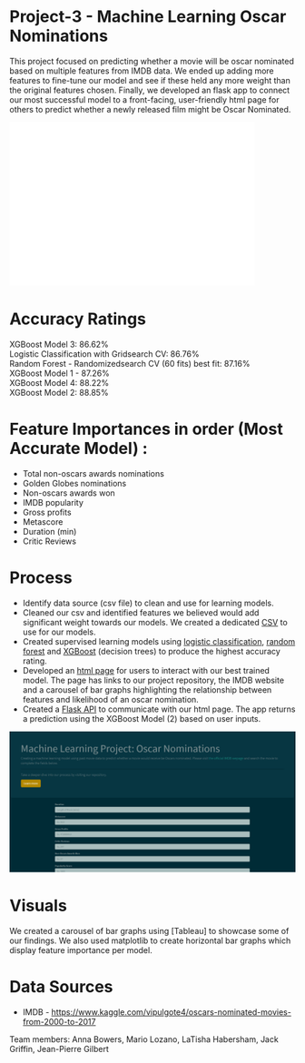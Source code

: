 # Project-3 - Machine Learning Oscar Nominations
This project focused on predicting whether a movie will be oscar nominated based on multiple features from IMDB data. We ended up adding more features to fine-tune our model and see if these held any more weight than the original features chosen. Finally, we developed an flask app to connect our most successful model to a front-facing, user-friendly html page for others to predict whether a newly released film might be Oscar Nominated.   

![Screen Shot 2021-03-30 at 5 29 45 PM](https://github.com/eenabow/oscar_nominations/blob/b5f18564e824b8558795b13f25b057d74796e60b/ML_tests/xgbmodel2_importantfeatures.png)

# Accuracy Ratings
XGBoost Model 3: 86.62%  
Logistic Classification with Gridsearch CV: 86.76%  
Random Forest - Randomizedsearch CV (60 fits) best fit: 87.16%  
XGBoost Model 1 - 87.26%  
XGBoost Model 4: 88.22%  
XGBoost Model 2: 88.85%   


# Feature Importances in order (Most Accurate Model) : 
* Total non-oscars awards nominations       
* Golden Globes nominations   
* Non-oscars awards won           
* IMDB popularity              
* Gross profits                     
* Metascore                
* Duration (min)                 
* Critic Reviews          


# Process 
* Identify data source (csv file) to clean and use for learning models. 
* Cleaned our csv and identified features we believed would add significant weight towards our models. We created a dedicated [CSV](data/oscars_df.csv) to use for our models.
* Created supervised learning models using [logistic classification](ML_tests), [random forest](ML_tests) and [XGBoost](ML_tests) (decision trees) to produce the highest accuracy rating.
* Developed an [html page](templates/predictions.html) for users to interact with our best trained model. The page has links to our project repository, the IMDB website and a carousel of bar graphs highlighting the relationship between features and likelihood of an oscar nomination.
* Created a [Flask API](app1.py) to communicate with our html page. The app returns a prediction using the XGBoost Model (2) based on user inputs.

![Screenshot](https://github.com/eenabow/oscar_nominations/blob/main/templates/Predictions.PNG)

# Visuals 
We created a carousel of bar graphs using [Tableau] to showcase some of our findings. We also used matplotlib to create horizontal bar graphs which display feature importance per model.

# Data Sources 
* IMDB - https://www.kaggle.com/vipulgote4/oscars-nominated-movies-from-2000-to-2017


Team members: Anna Bowers, Mario Lozano, LaTisha Habersham, Jack Griffin, Jean-Pierre Gilbert
